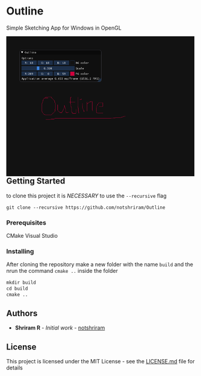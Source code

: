 # Outline

Simple Sketching App for Windows in OpenGL


<img src="Screen.png" style="float: left; margin-right: 10px;" width=500px/>


## Getting Started
to clone this project it is *NECESSARY* to use the `--recursive` flag


```
git clone --recursive https://github.com/notshriram/Outline
```

### Prerequisites

CMake 
Visual Studio

### Installing
After cloning the repository make a new folder with the name `build` and the nrun the command `cmake ..` inside the folder 

```
mkdir build
cd build
cmake ..
```

## Authors

* **Shriram R** - *Initial work* - [notshriram](https://github.com/notshriram)

## License

This project is licensed under the MIT License - see the [LICENSE.md](LICENSE.md) file for details

